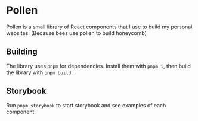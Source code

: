 # Pollen

Pollen is a small library of React components that I use to build my personal
websites. (Because bees use pollen to build honeycomb)

## Building

The library uses `pnpm` for dependencies. Install them with `pnpm i`, then build
the library with `pnpm build`.

## Storybook

Run `pnpm storybook` to start storybook and see examples of each component.
